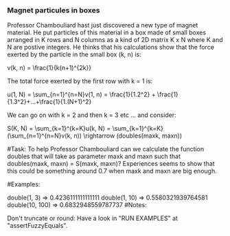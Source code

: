 ﻿### Magnet particules in boxes ###
Professor Chambouliard hast just discovered a new type of magnet material. He put particles of this material in a box made of small boxes arranged in K rows and N columns as a kind of 2D matrix K x N where K and N are postive integers. He thinks that his calculations show that the force exerted by the particle in the small box (k, n) is:

v(k, n) = \frac{1}{k(n+1)^{2k}}

The total force exerted by the first row with k = 1 is:

u(1, N) = \sum_{n=1}^{n=N}v(1, n) = \frac{1}{1.2^2} + \frac{1}{1.3^2}+...+\frac{1}{1.(N+1)^2}

We can go on with k = 2 and then k = 3 etc ... and consider:

S(K, N) = \sum_{k=1}^{k=K}u(k, N) = \sum_{k=1}^{k=K}(\sum_{n=1}^{n=N}v(k, n)) \rightarrow (doubles(maxk, maxn))

#Task: To help Professor Chambouliard can we calculate the function doubles that will take as parameter maxk and maxn such that doubles(maxk, maxn) = S(maxk, maxn)? Experiences seems to show that this could be something around 0.7 when maxk and maxn are big enough.

#Examples:

double(1, 3)  => 0.4236111111111111
double(1, 10) => 0.5580321939764581
double(10, 100) => 0.6832948559787737
#Notes:

Don't truncate or round: Have a look in "RUN EXAMPLES" at "assertFuzzyEquals".